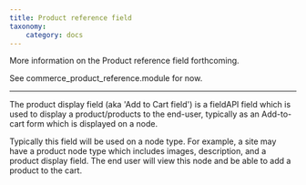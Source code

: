 ```yaml
---
title: Product reference field
taxonomy:
    category: docs
---
```


More information on the Product reference field forthcoming.

See commerce_product_reference.module for now.

-------

The product display field (aka 'Add to Cart field') is a fieldAPI field which is used to display a product/products to the end-user, typically as an Add-to-cart form which is displayed on a node.

Typically this field will be used on a node type. For example, a site may have a product node type which includes images, description, and a product display field. The end user will view this node and be able to add a product to the cart.

